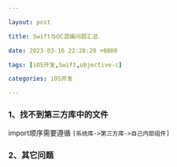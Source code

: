```yaml
---

layout: post

title: Swift与OC混编问题汇总

date: 2023-03-16 22:28:20 +0800

tags: [iOS开发,Swift,objective-c]

categories: iOS开发

---
```


### 1、找不到第三方库中的文件 

 import顺序需要遵循 `[系统库->第三方库->自己内部组件] `

### 2、其它问题
